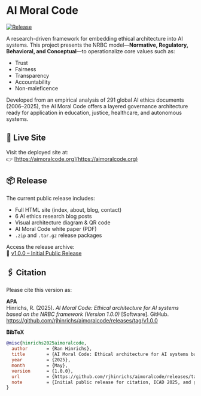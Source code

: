 # AI Moral Code

[![Release](https://img.shields.io/github/v/release/rjhinrichs/aimoralcode)](https://github.com/rjhinrichs/aimoralcode/releases/tag/v1.0.0)

A research-driven framework for embedding ethical architecture into AI systems. This project presents the NRBC model—**Normative, Regulatory, Behavioral, and Conceptual**—to operationalize core values such as:

- Trust  
- Fairness  
- Transparency  
- Accountability  
- Non-maleficence  

Developed from an empirical analysis of 291 global AI ethics documents (2006–2025), the AI Moral Code offers a layered governance architecture ready for application in education, justice, healthcare, and autonomous systems.

## 🔗 Live Site

Visit the deployed site at:  
👉 [https://aimoralcode.org](https://aimoralcode.org)

## 📦 Release

The current public release includes:
- Full HTML site (index, about, blog, contact)
- 6 AI ethics research blog posts
- Visual architecture diagram & QR code
- AI Moral Code white paper (PDF)
- `.zip` and `.tar.gz` release packages

Access the release archive:  
🔖 [v1.0.0 – Initial Public Release](https://github.com/rjhinrichs/aimoralcode/releases/tag/v1.0.0)

## 🖇 Citation

Please cite this version as:

**APA**  
Hinrichs, R. (2025). *AI Moral Code: Ethical architecture for AI systems based on the NRBC framework (Version 1.0.0)* [Software]. GitHub. https://github.com/rjhinrichs/aimoralcode/releases/tag/v1.0.0

**BibTeX**
```bibtex
@misc{hinrichs2025aimoralcode,
  author       = {Ran Hinrichs},
  title        = {AI Moral Code: Ethical architecture for AI systems based on the NRBC framework},
  year         = {2025},
  month        = {May},
  version      = {1.0.0},
  url          = {https://github.com/rjhinrichs/aimoralcode/releases/tag/v1.0.0},
  note         = {Initial public release for citation, ICAD 2025, and governance applications}
}
